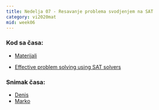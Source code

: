 ```yaml
---
title: Nedelja 07 - Resavanje problema svodjenjem na SAT
category: vi2020mat
mid: week06
---
```


### Kod sa časa:

- <a target="_blank" href="https://github.com/matfvi/vi/tree/master/2020.2021/07_KNF_DPLL_SAT">Materijali</a>

- <a target="_blank" href="https://arxiv.org/pdf/1906.06251.pdf">Effective problem solving using SAT solvers</a>


### Snimak časa:
  - <a target="_blank" href="https://youtu.be/lScSSb8wZwI">Denis</a>
  - <a target="_blank" href="https://youtu.be/TdvoqRYKoMg">Marko</a>

